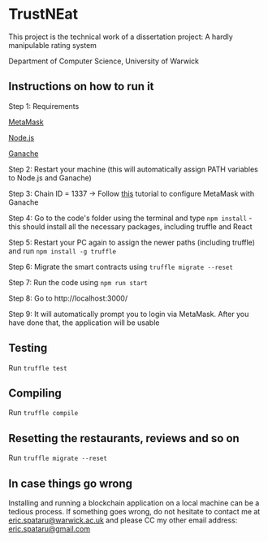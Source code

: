 # TrustNEat
 This project is the technical work of a dissertation project: A hardly manipulable rating system 
 
 Department of Computer Science, University of Warwick
 ## Instructions on how to run it
 Step 1: Requirements
 
 [MetaMask](https://metamask.io/)
 
 [Node.js](https://nodejs.org/en/download/)
 
 [Ganache](https://www.trufflesuite.com/ganache)
 
 Step 2: Restart your machine (this will automatically assign PATH variables to Node.js and Ganache)
 
 Step 3: Chain ID = 1337 -> Follow [this](https://www.trufflesuite.com/docs/truffle/getting-started/truffle-with-metamask) tutorial to configure MetaMask with Ganache
 
 Step 4: Go to the code's folder using the terminal and type ```npm install``` - this should install all the necessary packages, including truffle and React

 Step 5: Restart your PC again to assign the newer paths (including truffle) and run ```npm install -g truffle```

 Step 6: Migrate the smart contracts using ```truffle migrate --reset```
 
 Step 7: Run the code using ```npm run start```
 
 Step 8: Go to http://localhost:3000/ 
 
 Step 9: It will automatically prompt you to login via MetaMask. After you have done that, the application will be usable
 
 ## Testing
 Run ```truffle test```
 ## Compiling
 Run ```truffle compile```
 ## Resetting the restaurants, reviews and so on
 Run ```truffle migrate --reset```
 ## In case things go wrong
 Installing and running a blockchain application on a local machine can be a tedious process. If something goes wrong, do not hesitate to contact me at eric.spataru@warwick.ac.uk and please CC my other email address: eric.spataru@gmail.com
 
  
